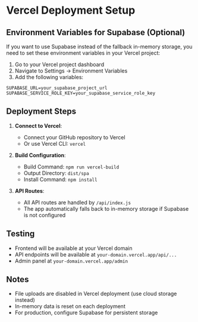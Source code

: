 # Vercel Deployment Setup

## Environment Variables for Supabase (Optional)

If you want to use Supabase instead of the fallback in-memory storage, you need to set these environment variables in your Vercel project:

1. Go to your Vercel project dashboard
2. Navigate to Settings → Environment Variables
3. Add the following variables:

```
SUPABASE_URL=your_supabase_project_url
SUPABASE_SERVICE_ROLE_KEY=your_supabase_service_role_key
```

## Deployment Steps

1. **Connect to Vercel**: 
   - Connect your GitHub repository to Vercel
   - Or use Vercel CLI: `vercel`

2. **Build Configuration**:
   - Build Command: `npm run vercel-build`
   - Output Directory: `dist/spa`
   - Install Command: `npm install`

3. **API Routes**:
   - All API routes are handled by `/api/index.js`
   - The app automatically falls back to in-memory storage if Supabase is not configured

## Testing

- Frontend will be available at your Vercel domain
- API endpoints will be available at `your-domain.vercel.app/api/...`
- Admin panel at `your-domain.vercel.app/admin`

## Notes

- File uploads are disabled in Vercel deployment (use cloud storage instead)
- In-memory data is reset on each deployment
- For production, configure Supabase for persistent storage
